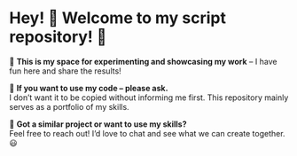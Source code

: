 # Hey! 👋 Welcome to my script repository! 🚀  

🔹 **This is my space for experimenting and showcasing my work** – I have fun here and share the results!  

🔹 **If you want to use my code – please ask.**  
I don’t want it to be copied without informing me first. This repository mainly serves as a portfolio of my skills.  

🔹 **Got a similar project or want to use my skills?**  
Feel free to reach out! I’d love to chat and see what we can create together. 😃  

